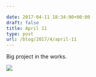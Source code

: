 ```yaml
---

date: 2017-04-11 18:34:00+00:00
draft: false
title: April 11
type: post
url: /blog/2017/4/april-11
---
```


Big project in the works.


  
![](/images/2017-04-11-20174april-11/image-asset.jpeg)

